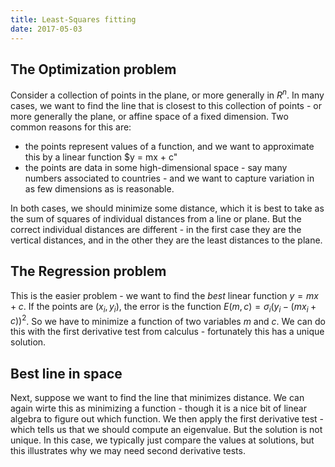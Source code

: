 ```yaml
---
title: Least-Squares fitting
date: 2017-05-03
---
```


## The Optimization problem

Consider a collection of points in the plane, or more generally in $R^n$. In many cases, we want to find the line that is closest to this collection of points - or more generally the plane, or affine space of a fixed dimension. Two common reasons for this are:

* the points represent values of a function, and we want to approximate this by a linear function $y = mx + c"
* the points are data in some high-dimensional space - say many numbers associated to countries - and we want to capture variation in as few dimensions as is reasonable.

In both cases, we should minimize some distance, which it is best to take as the sum of squares of individual distances from a line or plane. But the correct individual distances are different - in the first case they are the vertical distances, and in the other they are the least distances to the plane.

## The Regression problem

This is the easier problem - we want to find the _best_ linear function $y = mx+ c$. If the points are $(x_i, y_i)$, the error is the function $E(m, c) = \sigma_i (y_i - (mx_i + c))^2$. So we have to minimize a function of two variables $m$ and $c$. We can do this with the first derivative test from calculus - fortunately this has a unique solution. 

## Best line in space

Next, suppose we want to find the line that minimizes distance. We can again wirte this as minimizing a function - though it is a nice bit of linear algebra to figure out which function. We then apply the first derivative test - which tells us that we should compute an eigenvalue. But the solution is not unique. In this case, we typically just compare the values at solutions, but this illustrates why we may need second derivative tests.
